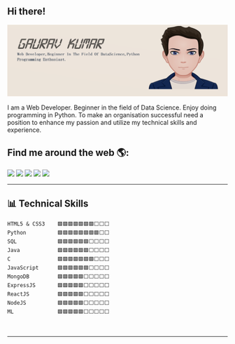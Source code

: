 ## Hi there!
![github](https://github.com/gauravappy97/gauravappy97/blob/master/Git%20Readme.png)
<p>I am a Web Developer. Beginner in the field of Data Science. Enjoy doing programming in Python. To make an organisation successful need a position to enhance my passion and utilize my technical skills and experience.</p>
<h2>Find me around the web 🌎:</h2> 
<a href="https://www.linkedin.com/in/gaurav-kumar-b9a87a148/" target="_blank"><img src="https://img.icons8.com/color/48/000000/linkedin.png"/></a>
<a href="https://twitter.com/gaurav_singh97" target="_blank"><img src="https://img.icons8.com/fluent/48/000000/twitter.png"/></a>
<a href="https://www.facebook.com/profile.php?id=100008250870529" target="_blank"><img src="https://img.icons8.com/fluent/48/000000/facebook-new.png"/></a>
<a href="mailto:gauravappy1997@gmail.com" target="_blank"><img src="https://img.icons8.com/fluent/48/000000/gmail.png"/></a>
<a href="https://gauravappy97.github.io/gauravkumar97/" target="_blank"><img src="https://img.icons8.com/fluent/48/000000/domain.png"/></a>
<br />

------

## 📊 Technical Skills
<!--START_SECTION:waka-->
```text
HTML5 & CSS3    🟩🟩🟩🟩🟩🟩🟩⬜⬜⬜
Python          🟩🟩🟩🟩🟩🟩🟩🟩⬜⬜
SQL             🟩🟩🟩🟩🟩🟩⬜⬜⬜⬜
Java            🟩🟩🟩🟩🟩🟩⬜⬜⬜⬜
C               🟩🟩🟩🟩🟩🟩🟩⬜⬜⬜
JavaScript      🟩🟩🟩🟩🟩🟩⬜⬜⬜⬜
MongoDB         🟩🟩🟩🟩🟩⬜⬜⬜⬜⬜
ExpressJS       🟩🟩🟩🟩🟩⬜⬜⬜⬜⬜
ReactJS         🟩🟩🟩🟩🟩⬜⬜⬜⬜⬜
NodeJS          🟩🟩🟩🟩🟩⬜⬜⬜⬜⬜ 
ML              🟩🟩🟩🟩🟩⬜⬜⬜⬜⬜
```
<!--END_SECTION:waka-->
<br />


------

